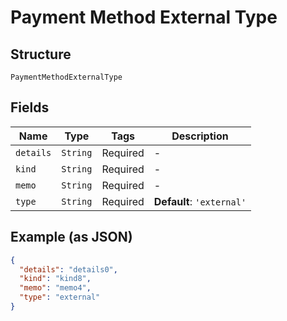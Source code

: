 
# Payment Method External Type

## Structure

`PaymentMethodExternalType`

## Fields

| Name | Type | Tags | Description |
|  --- | --- | --- | --- |
| `details` | `String` | Required | - |
| `kind` | `String` | Required | - |
| `memo` | `String` | Required | - |
| `type` | `String` | Required | **Default**: `'external'` |

## Example (as JSON)

```json
{
  "details": "details0",
  "kind": "kind8",
  "memo": "memo4",
  "type": "external"
}
```

